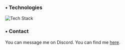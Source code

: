 ### • Technologies
![Tech Stack](https://skillicons.dev/icons?i=java,html,css,js,mysql,mongodb,redis,git,github,typescript,react,linux&perline=6)

### • Contact
You can message me on Discord. You can find me [here](https://discord.com/users/525977413914722305).
